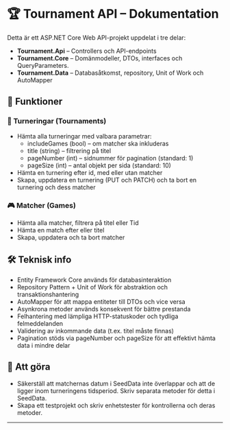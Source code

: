 
# 🏆 Tournament API – Dokumentation

Detta är ett ASP.NET Core Web API-projekt uppdelat i tre delar:

* **Tournament.Api** – Controllers och API-endpoints
* **Tournament.Core** – Domänmodeller, DTOs, interfaces och QueryParameters.
* **Tournament.Data** – Databasåtkomst, repository, Unit of Work och AutoMapper

## 🎯 Funktioner

### 🏅 Turneringar (Tournaments)

* Hämta alla turneringar med valbara parametrar:
   - includeGames (bool) – om matcher ska inkluderas
   - title (string) – filtrering på titel
   - pageNumber (int) – sidnummer för pagination (standard: 1)
   - pageSize (int) – antal objekt per sida (standard: 10)
* Hämta en turnering efter id, med eller utan matcher
* Skapa, uppdatera en turnering (PUT och PATCH) och ta bort en turnering och dess matcher

### 🎮 Matcher (Games)

* Hämta alla matcher, filtrera på titel eller Tid
* Hämta en match efter eller titel
* Skapa, uppdatera och ta bort matcher

## 🛠 Teknisk info

* Entity Framework Core används för databasinteraktion
* Repository Pattern + Unit of Work för abstraktion och transaktionshantering
* AutoMapper för att mappa entiteter till DTOs och vice versa
* Asynkrona metoder används konsekvent för bättre prestanda
* Felhantering med lämpliga HTTP-statuskoder och tydliga felmeddelanden
* Validering av inkommande data (t.ex. titel måste finnas)
* Pagination stöds via pageNumber och pageSize för att effektivt hämta data i mindre delar

## 📝 Att göra

* Säkerställ att matchernas datum i SeedData inte överlappar och att de ligger inom turneringens tidsperiod. Skriv separata metoder för detta i SeedData.
* Skapa ett testprojekt och skriv enhetstester för kontrollerna och deras metoder.

----------------------------------------------------

